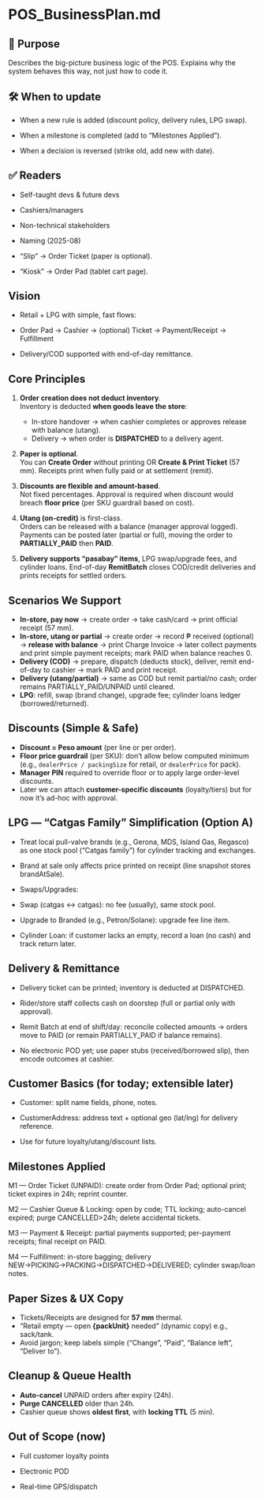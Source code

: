 # POS_BusinessPlan.md

## 📌 Purpose

Describes the big-picture business logic of the POS. Explains why the system behaves this way, not just how to code it.

## 🛠 When to update

- When a new rule is added (discount policy, delivery rules, LPG swap).

- When a milestone is completed (add to “Milestones Applied”).

- When a decision is reversed (strike old, add new with date).

## ✅ Readers

- Self-taught devs & future devs

- Cashiers/managers

- Non-technical stakeholders

- Naming (2025-08)

- “Slip” → Order Ticket (paper is optional).

- “Kiosk” → Order Pad (tablet cart page).

## Vision

- Retail + LPG with simple, fast flows:

- Order Pad → Cashier → (optional) Ticket → Payment/Receipt → Fulfillment

- Delivery/COD supported with end-of-day remittance.

## Core Principles

1. **Order creation does not deduct inventory**.  
   Inventory is deducted **when goods leave the store**:

   - In-store handover → when cashier completes or approves release with balance (utang).
   - Delivery → when order is **DISPATCHED** to a delivery agent.

2. **Paper is optional**.  
   You can **Create Order** without printing OR **Create & Print Ticket** (57 mm). Receipts print when fully paid or at settlement (remit).

3. **Discounts are flexible and amount-based**.  
   Not fixed percentages. Approval is required when discount would breach **floor price** (per SKU guardrail based on cost).

4. **Utang (on-credit)** is first-class.  
   Orders can be released with a balance (manager approval logged). Payments can be posted later (partial or full), moving the order to **PARTIALLY_PAID** then **PAID**.

5. **Delivery supports “pasabay” items**, LPG swap/upgrade fees, and cylinder loans. End-of-day **RemitBatch** closes COD/credit deliveries and prints receipts for settled orders.

## Scenarios We Support

- **In-store, pay now** → create order → take cash/card → print official receipt (57 mm).
- **In-store, utang or partial** → create order → record ₱ received (optional) → **release with balance** → print Charge Invoice → later collect payments and print simple payment receipts; mark PAID when balance reaches 0.
- **Delivery (COD)** → prepare, dispatch (deducts stock), deliver, remit end-of-day to cashier → mark PAID and print receipt.
- **Delivery (utang/partial)** → same as COD but remit partial/no cash; order remains PARTIALLY_PAID/UNPAID until cleared.
- **LPG**: refill, swap (brand change), upgrade fee; cylinder loans ledger (borrowed/returned).

## Discounts (Simple & Safe)

- **Discount = Peso amount** (per line or per order).
- **Floor price guardrail** (per SKU): don’t allow below computed minimum (e.g., `dealerPrice / packingSize` for retail, or `dealerPrice` for pack).
- **Manager PIN** required to override floor or to apply large order-level discounts.
- Later we can attach **customer-specific discounts** (loyalty/tiers) but for now it’s ad-hoc with approval.

## LPG — “Catgas Family” Simplification (Option A)

- Treat local pull-valve brands (e.g., Gerona, MDS, Island Gas, Regasco) as one stock pool (“Catgas family”) for cylinder tracking and exchanges.

- Brand at sale only affects price printed on receipt (line snapshot stores brandAtSale).

- Swaps/Upgrades:

- Swap (catgas ↔ catgas): no fee (usually), same stock pool.

- Upgrade to Branded (e.g., Petron/Solane): upgrade fee line item.

- Cylinder Loan: if customer lacks an empty, record a loan (no cash) and track return later.

## Delivery & Remittance

- Delivery ticket can be printed; inventory is deducted at DISPATCHED.

- Rider/store staff collects cash on doorstep (full or partial only with approval).

- Remit Batch at end of shift/day: reconcile collected amounts → orders move to PAID (or remain PARTIALLY_PAID if balance remains).

- No electronic POD yet; use paper stubs (received/borrowed slip), then encode outcomes at cashier.

## Customer Basics (for today; extensible later)

- Customer: split name fields, phone, notes.

- CustomerAddress: address text + optional geo (lat/lng) for delivery reference.

- Use for future loyalty/utang/discount lists.

## Milestones Applied

M1 — Order Ticket (UNPAID): create order from Order Pad; optional print; ticket expires in 24h; reprint counter.

M2 — Cashier Queue & Locking: open by code; TTL locking; auto-cancel expired; purge CANCELLED>24h; delete accidental tickets.

M3 — Payment & Receipt: partial payments supported; per-payment receipts; final receipt on PAID.

M4 — Fulfillment: in-store bagging; delivery NEW→PICKING→PACKING→DISPATCHED→DELIVERED; cylinder swap/loan notes.

## Paper Sizes & UX Copy

- Tickets/Receipts are designed for **57 mm** thermal.
- “Retail empty — open **{packUnit}** needed” (dynamic copy) e.g., sack/tank.
- Avoid jargon; keep labels simple (“Change”, “Paid”, “Balance left”, “Deliver to”).

## Cleanup & Queue Health

- **Auto-cancel** UNPAID orders after expiry (24h).
- **Purge CANCELLED** older than 24h.
- Cashier queue shows **oldest first**, with **locking TTL** (5 min).

## Out of Scope (now)

- Full customer loyalty points

- Electronic POD

- Real-time GPS/dispatch
